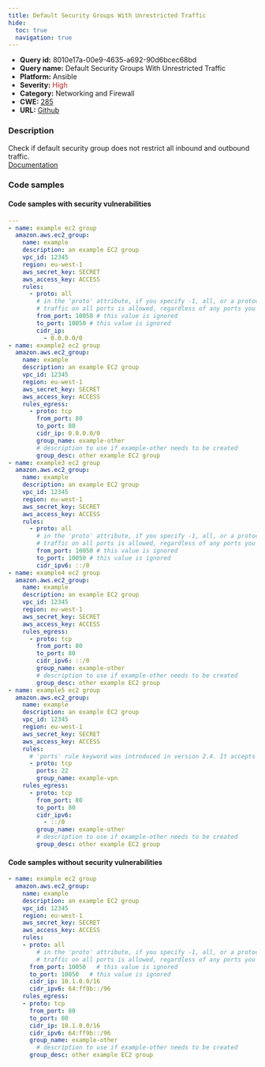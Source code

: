 ```yaml
---
title: Default Security Groups With Unrestricted Traffic
hide:
  toc: true
  navigation: true
---
```


<style>
  .highlight .hll {
    background-color: #ff171742;
  }
  .md-content {
    max-width: 1100px;
    margin: 0 auto;
  }
</style>

-   **Query id:** 8010e17a-00e9-4635-a692-90d6bcec68bd
-   **Query name:** Default Security Groups With Unrestricted Traffic
-   **Platform:** Ansible
-   **Severity:** <span style="color:#bb2124">High</span>
-   **Category:** Networking and Firewall
-   **CWE:** <a href="https://cwe.mitre.org/data/definitions/285.html" onclick="newWindowOpenerSafe(event, 'https://cwe.mitre.org/data/definitions/285.html')">285</a>
-   **URL:** [Github](https://github.com/Checkmarx/kics/tree/master/assets/queries/ansible/aws/default_security_groups_with_unrestricted_traffic)

### Description
Check if default security group does not restrict all inbound and outbound traffic.<br>
[Documentation](https://docs.ansible.com/ansible/latest/collections/amazon/aws/ec2_group_module.html)

### Code samples
#### Code samples with security vulnerabilities
```yaml title="Positive test num. 1 - yaml file" hl_lines="48 17 83 61 30"
---
- name: example ec2 group
  amazon.aws.ec2_group:
    name: example
    description: an example EC2 group
    vpc_id: 12345
    region: eu-west-1
    aws_secret_key: SECRET
    aws_access_key: ACCESS
    rules:
      - proto: all
        # in the 'proto' attribute, if you specify -1, all, or a protocol number other than tcp, udp, icmp, or 58 (ICMPv6),
        # traffic on all ports is allowed, regardless of any ports you specify
        from_port: 10050 # this value is ignored
        to_port: 10050 # this value is ignored
        cidr_ip:
          - 0.0.0.0/0
- name: example2 ec2 group
  amazon.aws.ec2_group:
    name: example
    description: an example EC2 group
    vpc_id: 12345
    region: eu-west-1
    aws_secret_key: SECRET
    aws_access_key: ACCESS
    rules_egress:
      - proto: tcp
        from_port: 80
        to_port: 80
        cidr_ip: 0.0.0.0/0
        group_name: example-other
        # description to use if example-other needs to be created
        group_desc: other example EC2 group
- name: example3 ec2 group
  amazon.aws.ec2_group:
    name: example
    description: an example EC2 group
    vpc_id: 12345
    region: eu-west-1
    aws_secret_key: SECRET
    aws_access_key: ACCESS
    rules:
      - proto: all
        # in the 'proto' attribute, if you specify -1, all, or a protocol number other than tcp, udp, icmp, or 58 (ICMPv6),
        # traffic on all ports is allowed, regardless of any ports you specify
        from_port: 10050 # this value is ignored
        to_port: 10050 # this value is ignored
        cidr_ipv6: ::/0
- name: example4 ec2 group
  amazon.aws.ec2_group:
    name: example
    description: an example EC2 group
    vpc_id: 12345
    region: eu-west-1
    aws_secret_key: SECRET
    aws_access_key: ACCESS
    rules_egress:
      - proto: tcp
        from_port: 80
        to_port: 80
        cidr_ipv6: ::/0
        group_name: example-other
        # description to use if example-other needs to be created
        group_desc: other example EC2 group
- name: example5 ec2 group
  amazon.aws.ec2_group:
    name: example
    description: an example EC2 group
    vpc_id: 12345
    region: eu-west-1
    aws_secret_key: SECRET
    aws_access_key: ACCESS
    rules:
      # 'ports' rule keyword was introduced in version 2.4. It accepts a single port value or a list of values including ranges (from_port-to_port).
      - proto: tcp
        ports: 22
        group_name: example-vpn
    rules_egress:
      - proto: tcp
        from_port: 80
        to_port: 80
        cidr_ipv6:
          - ::/0
        group_name: example-other
        # description to use if example-other needs to be created
        group_desc: other example EC2 group

```


#### Code samples without security vulnerabilities
```yaml title="Negative test num. 1 - yaml file"
- name: example ec2 group
  amazon.aws.ec2_group:
    name: example
    description: an example EC2 group
    vpc_id: 12345
    region: eu-west-1
    aws_secret_key: SECRET
    aws_access_key: ACCESS
    rules:
    - proto: all
        # in the 'proto' attribute, if you specify -1, all, or a protocol number other than tcp, udp, icmp, or 58 (ICMPv6),
        # traffic on all ports is allowed, regardless of any ports you specify
      from_port: 10050   # this value is ignored
      to_port: 10050   # this value is ignored
      cidr_ip: 10.1.0.0/16
      cidr_ipv6: 64:ff9b::/96
    rules_egress:
    - proto: tcp
      from_port: 80
      to_port: 80
      cidr_ip: 10.1.0.0/16
      cidr_ipv6: 64:ff9b::/96
      group_name: example-other
        # description to use if example-other needs to be created
      group_desc: other example EC2 group

```
